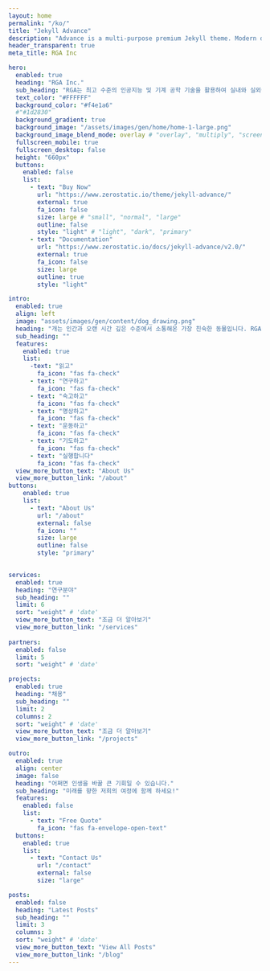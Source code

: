```yaml
---
layout: home
permalink: "/ko/"
title: "Jekyll Advance"
description: "Advance is a multi-purpose premium Jekyll theme. Modern design, clean code and highly configurable."
header_transparent: true
meta_title: RGA Inc

hero:
  enabled: true
  heading: "RGA Inc."
  sub_heading: "RGA는 최고 수준의 인공지능 및 기계 공학 기술을 활용하여 실내와 실외에서 언제나 인간과 함께 할 수 있는 로봇을 만들고 있습니다. 이를 통해 인간과 지적이며 감정적인 소통이 가능합니다."
  text_color: "#FFFFFF"
  background_color: "#f4e1a6"
  #"#1d2830"
  background_gradient: true
  background_image: "/assets/images/gen/home/home-1-large.png"
  background_image_blend_mode: overlay # "overlay", "multiply", "screen"
  fullscreen_mobile: true
  fullscreen_desktop: false
  height: "660px"
  buttons:
    enabled: false
    list:
      - text: "Buy Now"
        url: "https://www.zerostatic.io/theme/jekyll-advance/"
        external: true
        fa_icon: false
        size: large # "small", "normal", "large"
        outline: false
        style: "light" # "light", "dark", "primary"
      - text: "Documentation"
        url: "https://www.zerostatic.io/docs/jekyll-advance/v2.0/"
        external: true
        fa_icon: false
        size: large
        outline: true
        style: "light"

intro:
  enabled: true
  align: left
  image: "assets/images/gen/content/dog_drawing.png"
  heading: "개는 인간과 오랜 시간 깊은 수준에서 소통해온 가장 친숙한 동물입니다. RGA는 이러한 개를 엔지니어링을 통해 재창조합니다. RGA는 이것을 R.pet이라고 명명하였습니다. 우리는 도전적이며 창의적인 목표를 달성하기 위해 다음의 원칙으로 일을 합니다."
  sub_heading: ""
  features:
    enabled: true
    list:
      -text: "읽고"
        fa_icon: "fas fa-check"
      - text: "연구하고"
        fa_icon: "fas fa-check"
      - text: "숙고하고"
        fa_icon: "fas fa-check"
      - text: "명상하고"
        fa_icon: "fas fa-check"
      - text: "운동하고"
        fa_icon: "fas fa-check"
      - text: "기도하고"
        fa_icon: "fas fa-check"
      - text: "실행합니다"
        fa_icon: "fas fa-check"
  view_more_button_text: "About Us"
  view_more_button_link: "/about"
buttons:
    enabled: true
    list:
      - text: "About Us"
        url: "/about"
        external: false
        fa_icon: ""
        size: large
        outline: false
        style: "primary"
        

services:
  enabled: true
  heading: "연구분야"
  sub_heading: ""
  limit: 6
  sort: "weight" # 'date'
  view_more_button_text: "조금 더 알아보기"
  view_more_button_link: "/services"
      
partners:
  enabled: false
  limit: 5
  sort: "weight" # 'date'

projects:
  enabled: true
  heading: "채용"
  sub_heading: ""
  limit: 2
  columns: 2
  sort: "weight" # 'date'
  view_more_button_text: "조금 더 알아보기"
  view_more_button_link: "/projects"

outro:
  enabled: true
  align: center
  image: false
  heading: "어쩌면 인생을 바꿀 큰 기회일 수 있습니다."
  sub_heading: "미래를 향한 저희의 여정에 함께 하세요!"
  features:
    enabled: false
    list:
      - text: "Free Quote"
        fa_icon: "fas fa-envelope-open-text"
  buttons:
    enabled: true
    list:
      - text: "Contact Us"
        url: "/contact"
        external: false
        size: "large"

posts:
  enabled: false
  heading: "Latest Posts"
  sub_heading: ""
  limit: 3
  columns: 3
  sort: "weight" # 'date'
  view_more_button_text: "View All Posts"
  view_more_button_link: "/blog"
---
```

